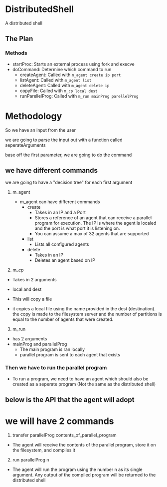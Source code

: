# DistributedShell
A distributed shell

## The Plan

### Methods

- startProc: Starts an external process using fork and execve
- doCommand: Determine which command to run
  - createAgent: Called with `m_agent create ip port`
  - listAgent: Called with `m_agent list`
  - deleteAgent: Called with `m_agent delete ip`
  - copyFile: Called with `m_cp local dest`
  - runParellelProg: Called with `m_run mainProg parellelProg`

# Methodology
So we have an input from the user

we are going to parse the input out with a function called seperateArguments

base off the first parameter, we are going to do the command

## we have different commands
we are going to have a "decision tree" for each first argument

1. m_agent
   - m_agent can have different commands
     - create
       - Takes in an IP and a Port
       - Stores a reference of an agent that can receive a parallel program for 
         execution. The IP is where the agent is localed and the port is what port
         it is listening on. 
       - You can assume a max of 32 agents that are supported
     - list
       - Lists all configured agents
     - delete
       - Takes in an IP
       - Deletes an agent based on IP

2. m_cp
- Takes in 2 arguments
 - local and dest

- This will copy a file

- it copies a local file using the name provided in the dest (destination).
  the copy is made to the filesystem server and the number of partitions is equal 
  to the number of agents that were created.

3. m_run
- has 2 arguments
- mainProg and parallelProg
  - The main program is ran locally
  - parallel program is sent to each agent that exists


### Then we have to run the parallel program
- To run a program, we need to have an agent which should also be created as a seperate
  program (Not the same as the distributed shell)

## below is the API that the agent will adopt

# we will have 2 commands

1. transfer parallelProg contents_of_parallel_program
- The agent will receive the contents of the parallel program, store it on the filesystem,
  and compiles it

2. run parallelProg n
- The agent will run the program using the number n as its single argument. Any output of the 
  compiled program will be returned to the distributed shell